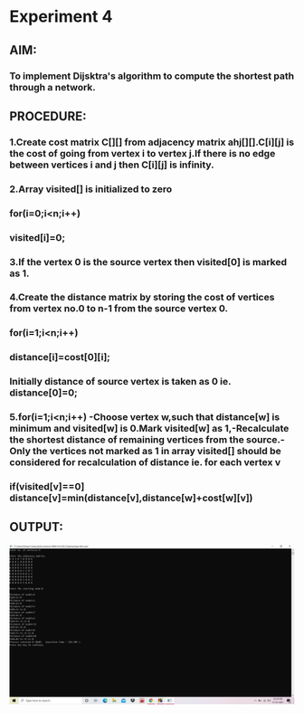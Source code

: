 # Experiment 4
## AIM:
### To implement Dijsktra's algorithm to compute the shortest path through a network.
## PROCEDURE:
### 1.Create cost matrix C[][] from adjacency matrix ahj[][].C[i][j] is the cost of going from vertex i to vertex j.If there is no edge between vertices i and j then C[i][j] is infinity.
### 2.Array visited[] is initialized to zero
### for(i=0;i<n;i++)
### visited[i]=0;
### 3.If the vertex 0 is the source vertex then visited[0] is marked as 1.
### 4.Create the distance matrix by storing the cost of vertices from vertex no.0 to n-1 from the source vertex 0.
### for(i=1;i<n;i++) 
### distance[i]=cost[0][i];
### Initially distance of source vertex is taken as 0 ie. distance[0]=0;
### 5.for(i=1;i<n;i++) -Choose vertex w,such that distance[w] is minimum and visited[w] is 0.Mark visited[w] as 1,-Recalculate the shortest distance of remaining vertices from the source.-Only the vertices not marked as 1 in array visited[] should be considered for recalculation of distance ie. for each vertex v
### if(visited[v]==0] distance[v]=min(distance[v],distance[w]+cost[w][v])
## OUTPUT:
![output](DijsktrasAlgorithm.png)
